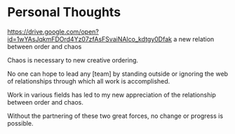 # Personal Thoughts


https://drive.google.com/open?id=1wYAsJqkmFDOrd4Yz07zfAsFSvaiNAlco_kdtgy0Dfak
a new relation between order and chaos

Chaos is necessary to new creative ordering.


No one can hope to lead any [team] by standing outside or ignoring the web of relationships through which all work is accomplished.

Work in various fields has led to my new appreciation of the relationship between order and chaos.


Without the partnering of these two great forces, no change or progress is possible.
